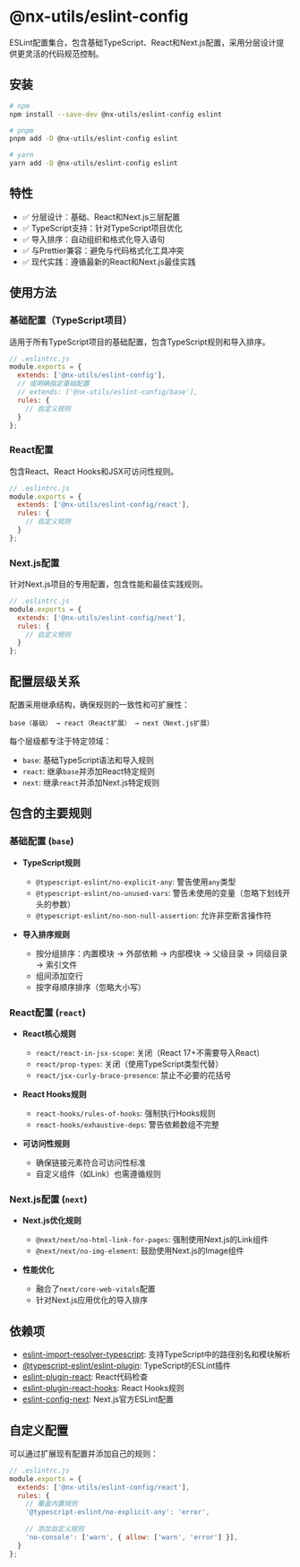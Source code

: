 # @nx-utils/eslint-config

ESLint配置集合，包含基础TypeScript、React和Next.js配置，采用分层设计提供更灵活的代码规范控制。

## 安装

```bash
# npm
npm install --save-dev @nx-utils/eslint-config eslint

# pnpm
pnpm add -D @nx-utils/eslint-config eslint

# yarn
yarn add -D @nx-utils/eslint-config eslint
```

## 特性

- ✅ 分层设计：基础、React和Next.js三层配置
- ✅ TypeScript支持：针对TypeScript项目优化
- ✅ 导入排序：自动组织和格式化导入语句
- ✅ 与Prettier兼容：避免与代码格式化工具冲突
- ✅ 现代实践：遵循最新的React和Next.js最佳实践

## 使用方法

### 基础配置（TypeScript项目）

适用于所有TypeScript项目的基础配置，包含TypeScript规则和导入排序。

```js
// .eslintrc.js
module.exports = {
  extends: ['@nx-utils/eslint-config'],
  // 或明确指定基础配置
  // extends: ['@nx-utils/eslint-config/base'],
  rules: {
    // 自定义规则
  }
};
```

### React配置

包含React、React Hooks和JSX可访问性规则。

```js
// .eslintrc.js
module.exports = {
  extends: ['@nx-utils/eslint-config/react'],
  rules: {
    // 自定义规则
  }
};
```

### Next.js配置

针对Next.js项目的专用配置，包含性能和最佳实践规则。

```js
// .eslintrc.js
module.exports = {
  extends: ['@nx-utils/eslint-config/next'],
  rules: {
    // 自定义规则
  }
};
```

## 配置层级关系

配置采用继承结构，确保规则的一致性和可扩展性：

```
base（基础） → react（React扩展） → next（Next.js扩展）
```

每个层级都专注于特定领域：
- `base`: 基础TypeScript语法和导入规则
- `react`: 继承`base`并添加React特定规则
- `next`: 继承`react`并添加Next.js特定规则

## 包含的主要规则

### 基础配置 (`base`)

- **TypeScript规则**
  - `@typescript-eslint/no-explicit-any`: 警告使用`any`类型
  - `@typescript-eslint/no-unused-vars`: 警告未使用的变量（忽略下划线开头的参数）
  - `@typescript-eslint/no-non-null-assertion`: 允许非空断言操作符

- **导入排序规则**
  - 按分组排序：内置模块 → 外部依赖 → 内部模块 → 父级目录 → 同级目录 → 索引文件
  - 组间添加空行
  - 按字母顺序排序（忽略大小写）

### React配置 (`react`)

- **React核心规则**
  - `react/react-in-jsx-scope`: 关闭（React 17+不需要导入React）
  - `react/prop-types`: 关闭（使用TypeScript类型代替）
  - `react/jsx-curly-brace-presence`: 禁止不必要的花括号

- **React Hooks规则**
  - `react-hooks/rules-of-hooks`: 强制执行Hooks规则
  - `react-hooks/exhaustive-deps`: 警告依赖数组不完整

- **可访问性规则**
  - 确保链接元素符合可访问性标准
  - 自定义组件（如Link）也需遵循规则

### Next.js配置 (`next`)

- **Next.js优化规则**
  - `@next/next/no-html-link-for-pages`: 强制使用Next.js的Link组件
  - `@next/next/no-img-element`: 鼓励使用Next.js的Image组件

- **性能优化**
  - 融合了`next/core-web-vitals`配置
  - 针对Next.js应用优化的导入排序

## 依赖项

- [eslint-import-resolver-typescript](https://github.com/import-js/eslint-import-resolver-typescript): 支持TypeScript中的路径别名和模块解析
- [@typescript-eslint/eslint-plugin](https://github.com/typescript-eslint/typescript-eslint): TypeScript的ESLint插件
- [eslint-plugin-react](https://github.com/jsx-eslint/eslint-plugin-react): React代码检查
- [eslint-plugin-react-hooks](https://github.com/facebook/react/tree/main/packages/eslint-plugin-react-hooks): React Hooks规则
- [eslint-config-next](https://nextjs.org/docs/basic-features/eslint): Next.js官方ESLint配置

## 自定义配置

可以通过扩展现有配置并添加自己的规则：

```js
// .eslintrc.js
module.exports = {
  extends: ['@nx-utils/eslint-config/react'],
  rules: {
    // 覆盖内置规则
    '@typescript-eslint/no-explicit-any': 'error',
    
    // 添加自定义规则
    'no-console': ['warn', { allow: ['warn', 'error'] }],
  }
};
``` 